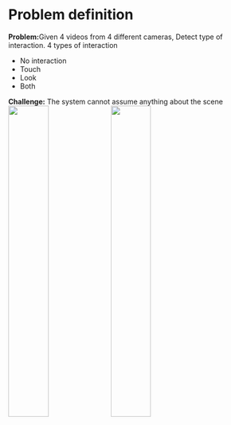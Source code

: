 # Problem definition
<b>Problem:</b>Given 4 videos from 4 different cameras, Detect type of interaction.
4 types of interaction
- No interaction
- Touch
- Look
- Both

<b>Challenge:</b> The system cannot assume anything about the scene <br/>
<img src="https://preview.ibb.co/bEQ93o/Screen_Shot_2018_07_24_at_11_25_30.png%20https://preview.ibb.co/i3sgio/Screen_Shot_2018_07_24_at_11_34_39.png" width="40%;">
<img src="https://preview.ibb.co/i3sgio/Screen_Shot_2018_07_24_at_11_34_39.png" width="40%;">

